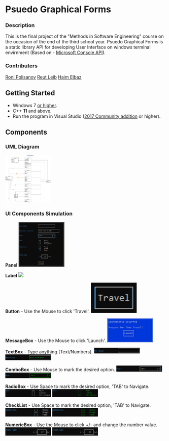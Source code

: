 # Psuedo Graphical Forms 

### Description
This is the final project of the "Methods in Software Engineering" course on the occasion of the end of the third school year.
Psuedo Graphical Forms is a static library API for developing User Interface on windows terminal envirnment (Based on -  [Microsoft Console API](https://docs.microsoft.com/en-us/windows/console/console-reference)).


### Contributers
 [Roni Polisanov](https://github.com/RoniPolisanov)
 [Reut Leib](https://github.com/ReutLeib)
 [Haim Elbaz](https://github.com/m0nkeykong/)
 
## Getting Started
-   Windows 7  <u> or higher</u>.
-   C++  **11**  and above.
-   Run the program in Visual Studio ([2017 Community addition](https://www.visualstudio.com/vs/whatsnew/) or higher).

## Components

### UML Diagram
<img src="/Images/UML.png" width="144px"><br>

### UI Components Simulation
**Panel**
<img src="/Images/Panel.png" width="144px"/>

**Label** 
<img src="/Images/Label.png" width="144px"/>

**Button** - Use the Mouse to click 'Travel'.
<img src="/Images/Button.png" width="144px"/>

**MessageBox** - Use the Mouse to click 'Launch'.
<img src="/Images/MessageBox.png" width="144px"/>

**TextBox** - Type anything (Text/Numbers).
<img src="/Images/TextBoxBefore.png" width="144px"/>
<img src="/Images/TextBoxAfter.png" width="144px"/>

**ComboBox** - Use Mouse to mark the desired option.
<img src="/Images/ComboBoxBefore.png" width="144px"/>
<img src="/Images/ComboBoxAfter.png" width="144px"/>

**RadioBox** - Use Space to mark the desired option, 'TAB' to Navigate.
<img src="/Images/RadioBoxBefore.png" width="144px"/>
<img src="/Images/RadioBoxAfter.png" width="144px"/>

**CheckList** - Use Space to mark the desired option, 'TAB' to Navigate.
<img src="/Images/CheckListBefore.png" width="144px"/>
<img src="/Images/CheckListAfter.png" width="144px"/>

**NumericBox** - Use the Mouse to click +/- and change the number value.
<img src="/Images/NumericBoxBefore.png" width="144px"/>
<img src="/Images/NumericBoxAfter.png" width="144px"/>

